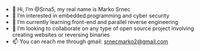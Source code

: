 - 👋 Hi, I’m @Srna5, my real name is Marko Srnec
- 👀 I’m interested in embedded programming and cyber security
- 🌱 I’m currently learning front-end and parallel reverse engineering
- 💞️ I’m looking to collaborate on any type of open source project involving creating websites or reversing binaries
- 📫 You can reach me through gmail: srnecmarko2@gmail.com

<!---
Srna5/Srna5 is a ✨ special ✨ repository because its `README.md` (this file) appears on your GitHub profile.
You can click the Preview link to take a look at your changes.
--->

